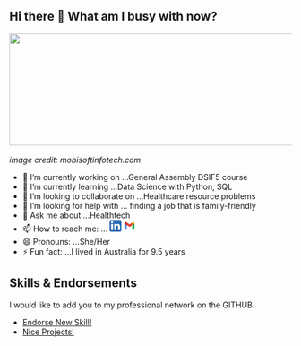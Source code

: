 ## Hi there 👋 What am I busy with now? 

<a href='https://mobisoftinfotech.com/resources/blog/data-science-in-healthcare-use-cases/'><img src="https://mobisoftinfotech.com/resources/wp-content/uploads/2019/03/benefits-data-science-healthcare-blog.png" width='1000' height='200'/></a><figcaption><i>image credit: mobisoftinfotech.com</i></figcaption>

- 🔭 I’m currently working on ...General Assembly DSIF5 course
- 🌱 I’m currently learning ...Data Science with Python, SQL
- 👯 I’m looking to collaborate on ...Healthcare resource problems
- 🤔 I’m looking for help with ... finding a job that is family-friendly
- 💬 Ask me about ...Healthtech
- 📫 How to reach me: ...
<a href='https://www.linkedin.com/in/yxmauw/'><img align='auto' src='https://github.com/yxmauw/yxmauw/blob/main/logos/linkedin_logo.png' alt='icon | LinkedIn' width='21px'/></a> 
<a href='mailto:jewelbelle@gmail.com?subject=Love%20Your%20GitHub!'><img align='auto' src='https://github.com/yxmauw/yxmauw/blob/main/logos/gmail_logo.png' alt='icon | Gmail' width='21px'/></a>
- 😄 Pronouns: ...She/Her
- ⚡ Fun fact: ...I lived in Australia for 9.5 years

## Skills & Endorsements
I would like to add you to my professional network on the GITHUB.

* [Endorse New Skill!](https://github.com/yxmauw/yxmauw/issues/new?assignees=&labels=&template=endorsement-template.md&title=Endorse%3A+SKILL_HERE)
* [Nice Projects!](https://github.com/yxmauw/yxmauw/issues/new?assignees=&labels=&template=endorse--nice-projects-.md&title=%23%23+Project%2Fs+title+%23%23)

<foreignObject>
  <style>
    typewriter h1 {
      overflow: hidden; /* Ensures the content is not revealed until the animation */
      border-right: .15em solid orange; /* The typwriter cursor */
      white-space: nowrap; /* Keeps the content on a single line */
      margin: 0 auto; /* Gives that scrolling effect as the typing happens */
      letter-spacing: .15em; /* Adjust as needed */
      animation: 
      typing 3.5s steps(40, end),
      blink-caret .75s step-end infinite;
    }

    /* The typing effect */
    @keyframes typing {
      from { width: 0 }
      to { width: 100% }
      }

    /* The typewriter cursor effect */
    @keyframes blink-caret {
      from, to { border-color: transparent }
      50% { border-color: orange; }
      } 
  </style>
 </foreignObject>

